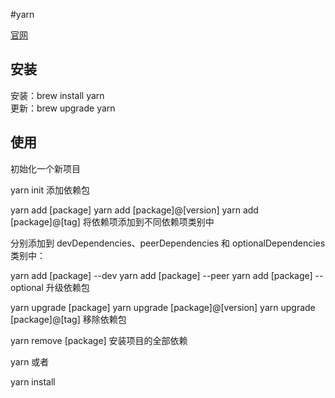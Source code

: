 <!--
 * @Date: 2021-09-10 15:48:52
 * @LastEditors: zhangwen
 * @LastEditTime: 2021-09-10 15:56:47
 * @FilePath: /project/apis/yarn.md
-->
#yarn

[官网](https://yarnpkg.com/cli/config)

## 安装

安装：brew install yarn  
更新：brew upgrade yarn 

## 使用
初始化一个新项目

yarn init
添加依赖包

yarn add [package]
yarn add [package]@[version]
yarn add [package]@[tag]
将依赖项添加到不同依赖项类别中

分别添加到 devDependencies、peerDependencies 和 optionalDependencies 类别中：

yarn add [package] --dev
yarn add [package] --peer
yarn add [package] --optional
升级依赖包

yarn upgrade [package]
yarn upgrade [package]@[version]
yarn upgrade [package]@[tag]
移除依赖包

yarn remove [package]
安装项目的全部依赖

yarn
或者

yarn install 